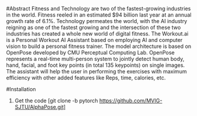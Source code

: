 #Abstract
Fitness and Technology are two of the fastest-growing industries in the world. Fitness reeled in an estimated $94 billion last year at an annual growth rate of 6.1%.
Technology permeates the world, with the AI industry reigning as one of the fastest growing and the intersection of these two industries has created a whole new world of digital fitness.
The Workout.ai is a Personal Workout AI Assistant based on employing AI and computer vision to build a personal fitness trainer. 
The model architecture is based on OpenPose developed by CMU Perceptual Computing Lab. OpenPose represents a real-time multi-person system to jointly detect human body, hand, facial, and foot key points (in total 135 keypoints) on single images.
The assistant will help the user in performing the exercises with maximum efficiency with other added features like Reps, time, calories, etc.

#Installation
1. Get the code
[git clone -b pytorch https://github.com/MVIG-SJTU/AlphaPose.git]
